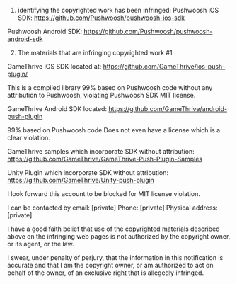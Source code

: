 1. identifying the copyrighted work has been infringed:
Pushwoosh iOS SDK:
https://github.com/Pushwoosh/pushwoosh-ios-sdk

Pushwoosh Android SDK:
https://github.com/Pushwoosh/pushwoosh-android-sdk

2. The materials that are infringing copyrighted work #1

GameThrive iOS SDK located at:
https://github.com/GameThrive/ios-push-plugin/

This is a compiled library 99% based on Pushwoosh code without any attribution to Pushwoosh, violating Pushwoosh SDK MIT license.

GameThrive Android SDK located:
https://github.com/GameThrive/android-push-plugin

99% based on Pushwoosh code
Does not even have a license which is a clear violation.

GameThrive samples which incorporate SDK without attribution:
https://github.com/GameThrive/GameThrive-Push-Plugin-Samples

Unity Plugin which incorporate SDK without attribution:
https://github.com/GameThrive/Unity-push-plugin

I look forward this account to be blocked for MIT license violation.

I can be contacted by email: [private]
Phone: [private]
Physical address: [private]

I have a good faith belief that use of the copyrighted materials described above on the infringing web pages is not authorized by the copyright owner, or its agent, or the law.

I swear, under penalty of perjury, that the information in this notification is accurate and that I am the copyright owner, or am authorized to act on behalf of the owner, of an exclusive right that is allegedly infringed.
